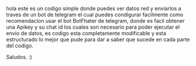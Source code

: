hola este es un codigo simple donde puedes ver datos red y enviarlos a traves de un bot de telegram el cual puedes condigurar facilmente
como recomendacion usar el bot BotFhater de telegram, donde es facil obtener una Apikey y su chat id los cuales son necesario para poder ejecutar el envio de datos,
es codigo esta completamente modificable y esta estructurado lo mejor que pude para dar a saber que sucede en cada parte del codigo.


 Saludos. :)
